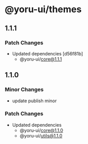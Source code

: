 # @yoru-ui/themes

## 1.1.1

### Patch Changes

- Updated dependencies [d56f81b]
  - @yoru-ui/core@1.1.1

## 1.1.0

### Minor Changes

- update publish minor

### Patch Changes

- Updated dependencies
  - @yoru-ui/core@1.1.0
  - @yoru-ui/utils@1.1.0
